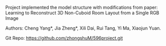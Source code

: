 Project implemented the model structure with modifications from paper: Learning to Reconstruct 3D Non-Cuboid Room Layout from a Single RGB Image

Authors: Cheng Yang*, Jia Zheng*, Xili Dai, Rui Tang, Yi Ma, Xiaojun Yuan.

Git Repo: https://github.com/zhongshuM/596project.git